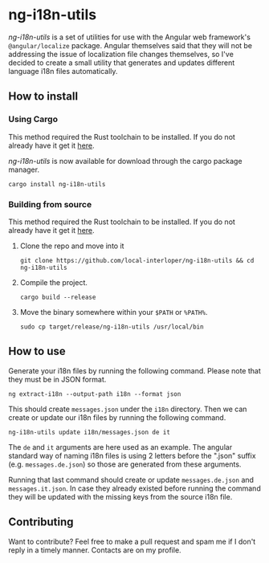 # ng-i18n-utils

_ng-i18n-utils_ is a set of utilities for use with the Angular web framework's `@angular/localize` package.
Angular themselves said that they will not be addressing the issue of localization file changes themselves,
so I've decided to create a small utility that generates and updates different language i18n files automatically.

## How to install


### Using Cargo

This method required the Rust toolchain to be installed. If you do not already have it get it
[here](https://www.rust-lang.org/tools/install).

_ng-i18n-utils_ is now available for download through the cargo package manager.

```shell
cargo install ng-i18n-utils
```

### Building from source
This method required the Rust toolchain to be installed. If you do not already have it get it 
[here](https://www.rust-lang.org/tools/install).

1. Clone the repo and move into it
    ```shell
    git clone https://github.com/local-interloper/ng-i18n-utils && cd ng-i18n-utils
    ```

2. Compile the project.
   ```shell
   cargo build --release
   ```

3. Move the binary somewhere within your `$PATH` or `%PATH%`.
   ```shell
   sudo cp target/release/ng-i18n-utils /usr/local/bin
   ```

## How to use

Generate your i18n files by running the following command. Please note that they must be in JSON format.

```shell
ng extract-i18n --output-path i18n --format json
```

This should create `messages.json` under the `i18n` directory. Then we can create or update our i18n
files by running the following command.

```shell
ng-i18n-utils update i18n/messages.json de it
```

The `de` and `it` arguments are here used as an example. The angular standard way of naming i18n files
is using 2 letters before the ".json" suffix (e.g. `messages.de.json`) so those are generated from these
arguments.

Running that last command should create or update `messages.de.json` and `messages.it.json`. In case they
already existed before running the command they will be updated with the missing keys from the source i18n
file.

## Contributing

Want to contribute? Feel free to make a pull request and spam me if I don't reply in a timely manner.
Contacts are on my profile.